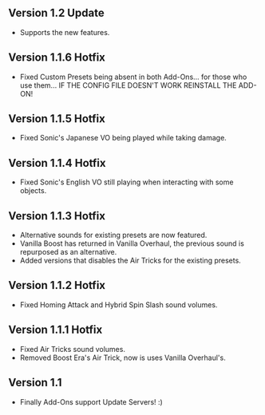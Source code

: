 ## Version 1.2 Update
- Supports the new features.

## Version 1.1.6 Hotfix
- Fixed Custom Presets being absent in both Add-Ons... for those who use them...
IF THE CONFIG FILE DOESN'T WORK REINSTALL THE ADD-ON!

## Version 1.1.5 Hotfix
- Fixed Sonic's Japanese VO being played while taking damage.

## Version 1.1.4 Hotfix
- Fixed Sonic's English VO still playing when interacting with some objects.

## Version 1.1.3 Hotfix
- Alternative sounds for existing presets are now featured.
- Vanilla Boost has returned in Vanilla Overhaul, the previous sound is repurposed as an alternative.
- Added versions that disables the Air Tricks for the existing presets.

## Version 1.1.2 Hotfix
- Fixed Homing Attack and Hybrid Spin Slash sound volumes.

## Version 1.1.1 Hotfix
- Fixed Air Tricks sound volumes.
- Removed Boost Era's Air Trick, now is uses Vanilla Overhaul's.

## Version 1.1
- Finally Add-Ons support Update Servers! :)
